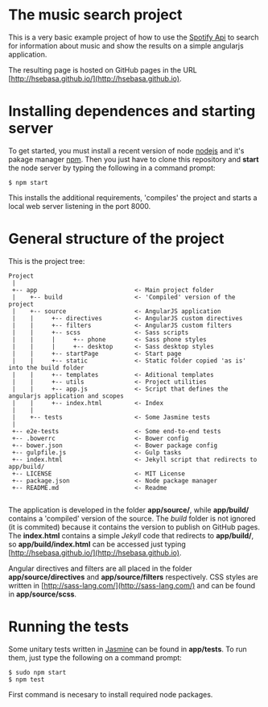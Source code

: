 # The music search project

This is a very basic example project of how to use the 
[Spotify Api](https://developer.spotify.com/web-api/) to search
for information about music and show the results on a 
simple angularjs application.

The resulting page is hosted on GitHub pages in the 
URL [http://hsebasa.github.io/](http://hsebasa.github.io).
 

# Installing dependences and starting server

To get started, you must install a recent version of node [nodejs](https://nodejs.org/es/) 
and it's pakage manager [npm](https://www.npmjs.com/). Then you just have to clone this
repository and __start__ the node server by typing the following in a command prompt:
 
```
$ npm start
```

This installs the additional requirements, 'compiles' the project and starts
a local web server listening in the port 8000.
 
# General structure of the project

This is the project tree:

```
Project
 |
 +-- app                           <- Main project folder
 |    +-- build                    <- 'Compiled' version of the project
 |    +-- source                   <- AngularJS application
 |    |     +-- directives         <- AngularJS custom directives
 |    |     +-- filters            <- AngularJS custom filters
 |    |     +-- scss               <- Sass scripts
 |    |     |     +-- phone        <- Sass phone styles
 |    |     |     +-- desktop      <- Sass desktop styles
 |    |     +-- startPage          <- Start page
 |    |     +-- static             <- Static folder copied 'as is' into the build folder
 |    |     +-- templates          <- Aditional templates
 |    |     +-- utils              <- Project utilities
 |    |     +-- app.js             <- Script that defines the angularjs application and scopes
 |    |     +-- index.html         <- Index 
 |    |
 |    +-- tests                    <- Some Jasmine tests
 |
 +-- e2e-tests                     <- Some end-to-end tests
 +-- .bowerrc                      <- Bower config
 +-- bower.json                    <- Bower package config
 +-- gulpfile.js                   <- Gulp tasks
 +-- index.html                    <- Jekyll script that redirects to app/build/
 +-- LICENSE                       <- MIT License
 +-- package.json                  <- Node package manager
 +-- README.md                     <- Readme
 
```

The application is developed in the folder __app/source/__, while
__app/build/__ contains a 'compiled' version of the
source. The _build_ folder is not ignored (it is commited) because
it contains the version to publish on GitHub pages. The __index.html__
contains a simple _Jekyll_ code that redirects to __app/build/__, so 
__app/build/index.html__ can be accessed just typing 
[http://hsebasa.github.io/](http://hsebasa.github.io).

Angular directives and filters are all placed in the folder 
__app/source/directives__ and __app/source/filters__ respectively.
CSS styles are written in [http://sass-lang.com/](http://sass-lang.com/) and
can be found in __app/source/scss__.


# Running the tests

Some unitary tests written in [Jasmine](https://jasmine.github.io/)
can be found in __app/tests__. To run them, just type the following on a command prompt:

```
$ sudo npm start
$ npm test
```

First command is necesary to install required node packages.
